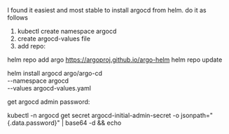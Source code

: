 I found it easiest and most stable to install argocd from helm. do it as follows  
1. kubectl create namespace argocd
2. create argocd-values file
3. add repo:
     
helm repo add argo https://argoproj.github.io/argo-helm
helm repo update

helm install argocd argo/argo-cd \
  --namespace argocd \
  --values argocd-values.yaml   


  get argocd admin password:  

    

  
  kubectl -n argocd get secret argocd-initial-admin-secret -o jsonpath="{.data.password}" | base64 -d && echo


  


  
